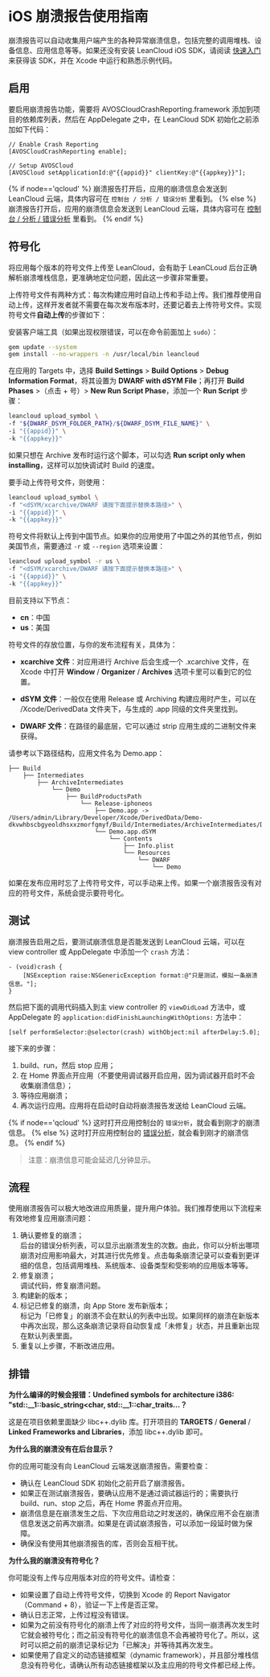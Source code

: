# iOS 崩溃报告使用指南

崩溃报告可以自动收集用户端产生的各种异常崩溃信息，包括完整的调用堆栈、设备信息、应用信息等等。如果还没有安装 LeanCloud iOS SDK，请阅读 [快速入门](./start.html) 来获得该 SDK，并在 Xcode 中运行和熟悉示例代码。

## 启用

要启用崩溃报告功能，需要将 AVOSCloudCrashReporting.framework 添加到项目的依赖库列表，然后在 AppDelegate 之中，在 LeanCloud SDK 初始化之前添加如下代码：

```objc
// Enable Crash Reporting
[AVOSCloudCrashReporting enable];

// Setup AVOSCloud
[AVOSCloud setApplicationId:@"{{appid}}" clientKey:@"{{appkey}}"];
```
{% if node=='qcloud' %}
崩溃报告打开后，应用的崩溃信息会发送到 LeanCloud 云端，具体内容可在 `控制台 / 分析 / 错误分析` 里看到。
{% else %}
崩溃报告打开后，应用的崩溃信息会发送到 LeanCloud 云端，具体内容可在 [控制台 / 分析 / 错误分析](/stat.html?appid={{appid}}#/stat/crashreport) 里看到。
{% endif %}

## 符号化

将应用每个版本的符号文件上传至 LeanCloud，会有助于 LeanCLoud 后台正确解析崩溃堆栈信息，更准确地定位问题，因此这一步骤非常重要。

上传符号文件有两种方式：每次构建应用时自动上传和手动上传。我们推荐使用自动上传，这样开发者就不需要在每次发布版本时，还要记着去上传符号文件。实现符号文件**自动上传**的步骤如下：

安装客户端工具（如果出现权限错误，可以在命令前面加上 `sudo`）：

```sh
gem update --system
gem install --no-wrappers -n /usr/local/bin leancloud
```

在应用的 Targets 中，选择 **Build Settings** > **Build Options** > **Debug Information Format**，将其设置为 **DWARF with dSYM File**；再打开 **Build Phases** ><span class="text-muted">（点击 + 号）</span>> **New Run Script Phase**，添加一个 **Run Script** 步骤：

```sh
leancloud upload_symbol \
-f "${DWARF_DSYM_FOLDER_PATH}/${DWARF_DSYM_FILE_NAME}" \
-i "{{appid}}" \
-k "{{appkey}}"
```

如果只想在 Archive 发布时运行这个脚本，可以勾选 **Run script only when installing**，这样可以加快调试时 Build 的速度。

要手动上传符号文件，则使用：

```sh
leancloud upload_symbol \
-f "<dSYM/xcarchive/DWARF 请按下面提示替换本路径>" \
-i "{{appid}}" \
-k "{{appkey}}"
```

符号文件将默认上传到中国节点。如果你的应用使用了中国之外的其他节点，例如美国节点，需要通过 `-r` 或 `--region` 选项来设置：

```sh
leancloud upload_symbol -r us \
-f "<dSYM/xcarchive/DWARF 请按下面提示替换本路径>" \
-i "{{appid}}" \
-k "{{appkey}}"
```

目前支持以下节点：

- **cn**：中国
- **us**：美国

符号文件的存放位置，与你的发布流程有关，具体为：

* **xcarchive 文件**：对应用进行 Archive 后会生成一个 .xcarchive 文件，在 Xcode 中打开 **Window** / **Organizer** / **Archives** 选项卡里可以看到它的位置。

* **dSYM 文件**：一般仅在使用 Release 或 Archiving 构建应用时产生，可以在 /Xcode/DerivedData 文件夹下，与生成的 .app 同级的文件夹里找到。

* **DWARF 文件**：在路径的最底层，它可以通过 strip 应用生成的二进制文件来获得。

请参考以下路径结构，应用文件名为 Demo.app：

```
├── Build
    ├── Intermediates
        ├── ArchiveIntermediates
            └── Demo
                ├── BuildProductsPath
                    └── Release-iphoneos
                        ├── Demo.app -> /Users/admin/Library/Developer/Xcode/DerivedData/Demo-dkvwhbscbgyeoldhsxxzmorfqmyf/Build/Intermediates/ArchiveIntermediates/Demo/InstallationBuildProductsLocation/Applications/Demo.app
                        └── Demo.app.dSYM
                            └── Contents
                                ├── Info.plist
                                └── Resources
                                    └── DWARF
                                        └── Demo
```

如果在发布应用时忘了上传符号文件，可以手动来上传。如果一个崩溃报告没有对应的符号文件，系统会提示要符号化。

## 测试

崩溃报告启用之后，要测试崩溃信息是否能发送到 LeanCloud 云端，可以在 view controller 或 AppDelegate 中添加一个 `crash` 方法：

```objc
- (void)crash {
    [NSException raise:NSGenericException format:@"只是测试，模拟一条崩溃信息。"];
}
```

然后把下面的调用代码插入到主 view controller 的 `viewDidLoad` 方法中，或 AppDelegate 的 `application:didFinishLaunchingWithOptions:` 方法中：

```objc
[self performSelector:@selector(crash) withObject:nil afterDelay:5.0];
```
接下来的步骤：

1. build、run，然后 stop 应用；
2. 在 Home 界面点开应用（不要使用调试器开启应用，因为调试器开启时不会收集崩溃信息）；
3. 等待应用崩溃；
4. 再次运行应用。应用将在启动时自动将崩溃报告发送给 LeanCloud 云端。

{% if node=='qcloud' %}
这时打开应用控制台的 `错误分析`，就会看到刚才的崩溃信息。
{% else %}
这时打开应用控制台的 [错误分析](/stat.html?appid={{appid}}#/stat/crashreport)，就会看到刚才的崩溃信息。
{% endif %}

> 注意：崩溃信息可能会延迟几分钟显示。

## 流程

使用崩溃报告可以极大地改进应用质量，提升用户体验。我们推荐使用以下流程来有效地修复应用崩溃问题：

1. 确认要修复的崩溃；<br/>
  后台的错误分析列表，可以显示出崩溃发生的次数。由此，你可以分析出哪项崩溃对应用影响最大，对其进行优先修复。点击每条崩溃记录可以查看到更详细的信息，包括调用堆栈、系统版本、设备类型和受影响的应用版本等等。
2. 修复崩溃；<br/>
  调试代码，修复崩溃问题。
3. 构建新的版本；
4. 标记已修复的崩溃，向 App Store 发布新版本；<br/>
  标记为「已修复」的崩溃不会在默认的列表中出现。如果同样的崩溃在新版本中再次出现，那么这条崩溃记录将自动恢复成「未修复」状态，并且重新出现在默认列表里面。
5. 重复以上步骤，不断改进应用。

## 排错

**为什么编译的时候会报错：Undefined symbols for architecture i386: "std::__1::basic_string<char, std::__1::char_traits<char>...？**

这是在项目依赖里面缺少 libc++.dylib 库。打开项目的 **TARGETS** / **General** / **Linked Frameworks and Libraries**，添加 libc++.dylib 即可。

**为什么我的崩溃没有在后台显示？**

你的应用可能没有向 LeanCloud 云端发送崩溃报告。需要检查：
  
- 确认在 LeanCloud SDK 初始化之前开启了崩溃报告。
- 如果正在测试崩溃报告，要确认应用不是通过调试器运行的；需要执行 build、run、stop 之后，再在 Home 界面点开应用。
- 崩溃信息是在崩溃发生之后、下次应用启动之时发送的，确保应用不会在崩溃信息发送之前再次崩溃。如果是在调试崩溃报告，可以添加一段延时做为保障。
- 确保没有使用其他崩溃报告的库，否则会互相干扰。

**为什么我的崩溃没有符号化？**

你可能没有上传与应用版本对应的符号文件。请检查：
  
- 如果设置了自动上传符号文件，切换到 Xcode 的 Report Navigator（Command + 8），验证一下上传是否正常。
- 确认日志正常，上传过程没有错误。
- 如果为之前没有符号化的崩溃上传了对应的符号文件，当同一崩溃再次发生时它就会被符号化；而之前没有符号化的崩溃信息不会再被符号化了。所以，这时可以把之前的崩溃记录标记为「已解决」并等待其再次发生。
- 如果使用了自定义的动态链接框架（dynamic framework），并且部分堆栈信息没有符号化，请确认所有动态链接框架以及主应用的符号文件都已经上传。

